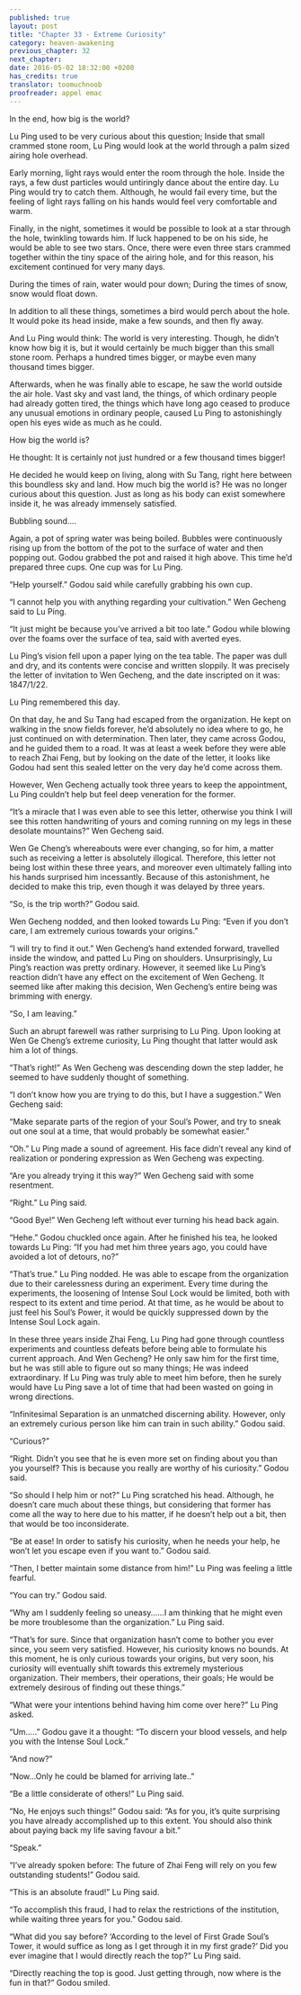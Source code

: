 ```yaml
---
published: true
layout: post
title: "Chapter 33 - Extreme Curiosity"
category: heaven-awakening
previous_chapter: 32
next_chapter:
date: 2016-05-02 18:32:00 +0200
has_credits: true
translator: toomuchnoob
proofreader: appel emac
---
```

In the end, how big is the world?

Lu Ping used to be very curious about this question; Inside that small crammed  stone room, Lu Ping would look at the world through a palm sized airing hole overhead.

Early morning, light rays would enter the room through the hole. Inside the rays, a few dust particles would untiringly dance about the entire day. Lu Ping would try to catch them. Although, he would fail every time, but the feeling of light rays falling on his hands would feel very comfortable and warm.
<!--more-->

Finally, in the night, sometimes it would be possible to look at a star through the hole, twinkling towards him. If luck happened to be on his side, he would be able to see two stars. Once, there were even three stars crammed together within the tiny space of the airing hole, and for this reason, his excitement continued for very many days.

During the times of rain, water would pour down; During the times of snow, snow would float down.

In addition to all these things, sometimes a bird would perch about the hole. It would poke its head inside, make a few sounds, and then fly away.

And Lu Ping would think: The world is very interesting. Though, he didn’t know how big it is, but it would certainly be much bigger than this small stone room. Perhaps a hundred times bigger, or maybe even many thousand times bigger.

Afterwards, when he was finally able to escape, he saw the world outside the air hole. Vast sky and vast land, the things, of which ordinary people had already gotten tired, the things which have long ago ceased to produce any unusual emotions in ordinary people, caused Lu Ping to astonishingly open his eyes wide as much as he could.

How big the world is?

He thought: It is certainly not just hundred or a few thousand times bigger!

He decided he would keep on living, along with Su Tang, right here between this boundless sky and land. How much big the world is? He was no longer curious about this question. Just as long as his body can exist somewhere inside it, he was already immensely satisfied.

Bubbling sound….

Again, a pot of spring water was being boiled. Bubbles were continuously rising up from the bottom of the pot to the surface of water and then popping out. Godou grabbed the pot and raised it high above. This time he’d prepared three cups. One cup was for Lu Ping.

“Help yourself.” Godou said while carefully grabbing his own cup.

“I cannot help you with anything regarding your cultivation.” Wen Gecheng said to Lu Ping.

“It just might be because you’ve arrived a bit too late.” Godou while blowing over the foams over the surface of tea, said with averted eyes.

Lu Ping’s vision fell upon a paper lying on the tea table. The paper was dull and dry, and its contents were concise and written sloppily. It was precisely the letter of invitation to Wen Gecheng, and the date inscripted on it was: 1847/1/22.

Lu Ping remembered this day.

On that day, he and Su Tang had escaped from the organization. He kept on walking in the snow fields forever, he’d absolutely no idea where to go, he just continued on with determination. Then later, they came across Godou, and he guided them to a road. It was at least a week before they were able to reach Zhai Feng, but by looking on the date of the letter, it looks like Godou had sent this sealed letter on the very day he’d come across them.

However, Wen Gecheng actually took three years to keep the appointment, Lu Ping couldn’t help but feel deep veneration for the former.

“It’s a miracle that I was even able to see this letter, otherwise you think I will see this rotten handwriting of yours and coming running on my legs in these desolate mountains?” Wen Gecheng said.

Wen Ge Cheng’s whereabouts were ever changing, so for him, a matter such as receiving a letter is absolutely illogical. Therefore, this letter not being lost within these three years, and moreover even ultimately falling into his hands surprised him incessantly. Because of this astonishment, he decided to make this trip, even though it was delayed by three years.

“So, is the trip worth?” Godou said.

Wen Gecheng nodded, and then looked towards Lu Ping: “Even if you don’t care, I am extremely curious towards your origins.”

“I will try to find it out.” Wen Gecheng’s hand extended forward, travelled inside the window, and patted Lu Ping on shoulders. Unsurprisingly, Lu Ping’s reaction was pretty ordinary. However, it seemed like Lu Ping’s reaction didn’t have any effect on the excitement of Wen Gecheng. It seemed like after making this decision, Wen Gecheng’s entire being was brimming with energy.

“So, I am leaving.”

Such an abrupt farewell was rather surprising to Lu Ping. Upon looking at Wen Ge Cheng’s extreme curiosity, Lu Ping thought that latter would ask him a lot of things.

“That’s right!” As Wen Gecheng was descending down the step ladder, he seemed to have suddenly thought of something.

“I don’t know how you are trying to do this, but I have a suggestion.”  Wen Gecheng said:

“Make separate parts of the region of your Soul’s Power, and try to sneak out one soul at a time, that would probably be somewhat easier.”

“Oh.” Lu Ping made a sound of agreement. His face didn’t reveal any kind of realization or pondering expression as Wen Gecheng was expecting.

“Are you already trying it this way?” Wen Gecheng said with some resentment.

“Right.” Lu Ping said.

“Good Bye!” Wen Gecheng left without ever turning his head back again.

“Hehe.” Godou chuckled once again. After he finished his tea, he looked towards Lu Ping: “If you had met him three years ago, you could have avoided a lot of detours, no?”

“That’s true.” Lu Ping nodded. He was able to escape from the organization due to their carelessness during an experiment. Every time during the experiments, the loosening of Intense Soul Lock would be limited, both with respect to its extent and time period. At that time, as he would be about to just feel his Soul’s Power, it would be quickly suppressed down by the Intense Soul Lock again.

In these three years inside Zhai Feng, Lu Ping had gone through countless experiments and countless defeats before being able to formulate his current approach. And Wen Gecheng? He only saw him for the first time, but he was still able to figure out so many things; He was indeed extraordinary. If Lu Ping was truly able to meet him before, then he surely would have Lu Ping save a lot of time that had been wasted on going in wrong directions.

“Infinitesimal Separation is an unmatched discerning ability. However, only an extremely curious person like him can train in such ability.” Godou said.

“Curious?”

“Right. Didn’t you see that he is even more set on finding about you than you yourself? This is because you really are worthy of his curiosity.” Godou said.

“So should I help him or not?” Lu Ping scratched his head. Although, he doesn’t care much about these things, but considering that former has come all the way to here due to his matter, if he doesn’t help out a bit, then that would be too inconsiderate.

“Be at ease! In order to satisfy his curiosity, when he needs your help, he won’t let you escape even if you want to.” Godou said.

“Then, I better maintain some distance from him!” Lu Ping was feeling a little fearful.

“You can try.” Godou said.

“Why am I suddenly feeling so uneasy…...I am thinking that he might even be more troublesome than the organization.” Lu Ping said.

“That’s for sure. Since that organization hasn’t come to bother you ever since, you seem very satisfied. However, his curiosity knows no bounds. At this moment, he is only curious towards your origins, but very soon, his curiosity will eventually shift towards this extremely mysterious organization. Their members, their operations, their goals; He would be extremely desirous of finding out these things.”

“What were your intentions behind having him come over here?” Lu Ping asked.

“Um…..” Godou gave it a thought: “To discern your blood vessels, and help you with the Intense Soul Lock.”  

“And now?”

“Now...Only he could be blamed for arriving late..”

“Be a little considerate of others!” Lu Ping said.

“No, He enjoys such things!” Godou said: “As for you, it’s quite surprising you have already accomplished up to this extent. You should also think about paying back my life saving favour a bit.”

“Speak.”

“I’ve already spoken before: The future of Zhai Feng will rely on you few outstanding students!” Godou said.

“This is an absolute fraud!” Lu Ping said.

“To accomplish this fraud, I had to relax the restrictions of the institution, while waiting three years for you.” Godou said.

“What did you say before? ‘According to the level of First Grade Soul’s Tower, it would suffice as long as I get through it in my first grade?’ Did you ever imagine that I would directly reach the top?” Lu Ping said.

“Directly reaching the top is good. Just getting through, now where is the fun in that?” Godou smiled.
